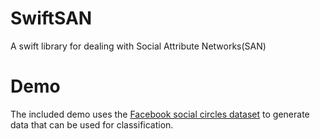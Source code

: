 # SwiftSAN

A swift library for dealing with Social Attribute Networks(SAN)

# Demo

The included demo uses the
[Facebook social circles dataset](https://snap.stanford.edu/data/ego-Facebook.html) to generate data
that can be used for classification. 